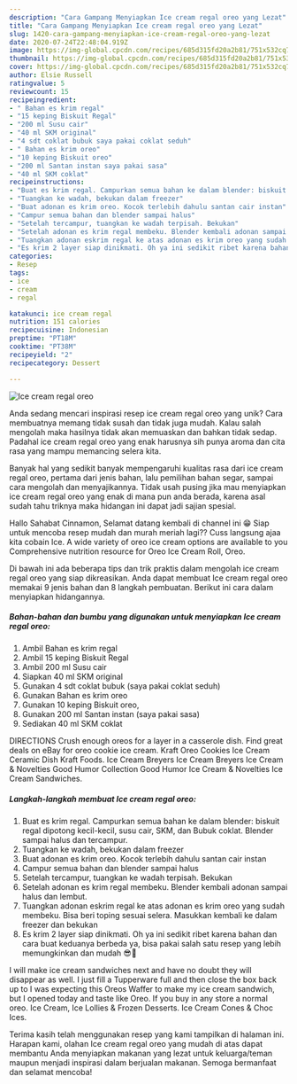 ```yaml
---
description: "Cara Gampang Menyiapkan Ice cream regal oreo yang Lezat"
title: "Cara Gampang Menyiapkan Ice cream regal oreo yang Lezat"
slug: 1420-cara-gampang-menyiapkan-ice-cream-regal-oreo-yang-lezat
date: 2020-07-24T22:48:04.919Z
image: https://img-global.cpcdn.com/recipes/685d315fd20a2b81/751x532cq70/ice-cream-regal-oreo-foto-resep-utama.jpg
thumbnail: https://img-global.cpcdn.com/recipes/685d315fd20a2b81/751x532cq70/ice-cream-regal-oreo-foto-resep-utama.jpg
cover: https://img-global.cpcdn.com/recipes/685d315fd20a2b81/751x532cq70/ice-cream-regal-oreo-foto-resep-utama.jpg
author: Elsie Russell
ratingvalue: 5
reviewcount: 15
recipeingredient:
- " Bahan es krim regal"
- "15 keping Biskuit Regal"
- "200 ml Susu cair"
- "40 ml SKM original"
- "4 sdt coklat bubuk saya pakai coklat seduh"
- " Bahan es krim oreo"
- "10 keping Biskuit oreo"
- "200 ml Santan instan saya pakai sasa"
- "40 ml SKM coklat"
recipeinstructions:
- "Buat es krim regal. Campurkan semua bahan ke dalam blender: biskuit regal dipotong kecil-kecil, susu cair, SKM, dan Bubuk coklat. Blender sampai halus dan tercampur."
- "Tuangkan ke wadah, bekukan dalam freezer"
- "Buat adonan es krim oreo. Kocok terlebih dahulu santan cair instan"
- "Campur semua bahan dan blender sampai halus"
- "Setelah tercampur, tuangkan ke wadah terpisah. Bekukan"
- "Setelah adonan es krim regal membeku. Blender kembali adonan sampai halus dan lembut."
- "Tuangkan adonan eskrim regal ke atas adonan es krim oreo yang sudah membeku. Bisa beri toping sesuai selera. Masukkan kembali ke dalam freezer dan bekukan"
- "Es krim 2 layer siap dinikmati. Oh ya ini sedikit ribet karena bahan dan cara buat keduanya berbeda ya, bisa pakai salah satu resep yang lebih memungkinkan dan mudah 😎😬"
categories:
- Resep
tags:
- ice
- cream
- regal

katakunci: ice cream regal 
nutrition: 151 calories
recipecuisine: Indonesian
preptime: "PT18M"
cooktime: "PT38M"
recipeyield: "2"
recipecategory: Dessert

---
```



![Ice cream regal oreo](https://img-global.cpcdn.com/recipes/685d315fd20a2b81/751x532cq70/ice-cream-regal-oreo-foto-resep-utama.jpg)

Anda sedang mencari inspirasi resep ice cream regal oreo yang unik? Cara membuatnya memang tidak susah dan tidak juga mudah. Kalau salah mengolah maka hasilnya tidak akan memuaskan dan bahkan tidak sedap. Padahal ice cream regal oreo yang enak harusnya sih punya aroma dan cita rasa yang mampu memancing selera kita.

Banyak hal yang sedikit banyak mempengaruhi kualitas rasa dari ice cream regal oreo, pertama dari jenis bahan, lalu pemilihan bahan segar, sampai cara mengolah dan menyajikannya. Tidak usah pusing jika mau menyiapkan ice cream regal oreo yang enak di mana pun anda berada, karena asal sudah tahu triknya maka hidangan ini dapat jadi sajian spesial.

Hallo Sahabat Cinnamon, Selamat datang kembali di channel ini 😁 Siap untuk mencoba resep mudah dan murah meriah lagi?? Cuss langsung ajaa kita cobain Ice. A wide variety of oreo ice cream options are available to you Comprehensive nutrition resource for Oreo Ice Cream Roll, Oreo.


Di bawah ini ada beberapa tips dan trik praktis dalam mengolah ice cream regal oreo yang siap dikreasikan. Anda dapat membuat Ice cream regal oreo memakai 9 jenis bahan dan 8 langkah pembuatan. Berikut ini cara dalam menyiapkan hidangannya.

<!--inarticleads1-->

##### Bahan-bahan dan bumbu yang digunakan untuk menyiapkan Ice cream regal oreo:

1. Ambil  Bahan es krim regal
1. Ambil 15 keping Biskuit Regal
1. Ambil 200 ml Susu cair
1. Siapkan 40 ml SKM original
1. Gunakan 4 sdt coklat bubuk (saya pakai coklat seduh)
1. Gunakan  Bahan es krim oreo
1. Gunakan 10 keping Biskuit oreo,
1. Gunakan 200 ml Santan instan (saya pakai sasa)
1. Sediakan 40 ml SKM coklat


DIRECTIONS Crush enough oreos for a layer in a casserole dish. Find great deals on eBay for oreo cookie ice cream. Kraft Oreo Cookies Ice Cream Ceramic Dish Kraft Foods. Ice Cream Breyers Ice Cream Breyers Ice Cream &amp; Novelties Good Humor Collection Good Humor Ice Cream &amp; Novelties Ice Cream Sandwiches. 

<!--inarticleads2-->

##### Langkah-langkah membuat Ice cream regal oreo:

1. Buat es krim regal. Campurkan semua bahan ke dalam blender: biskuit regal dipotong kecil-kecil, susu cair, SKM, dan Bubuk coklat. Blender sampai halus dan tercampur.
1. Tuangkan ke wadah, bekukan dalam freezer
1. Buat adonan es krim oreo. Kocok terlebih dahulu santan cair instan
1. Campur semua bahan dan blender sampai halus
1. Setelah tercampur, tuangkan ke wadah terpisah. Bekukan
1. Setelah adonan es krim regal membeku. Blender kembali adonan sampai halus dan lembut.
1. Tuangkan adonan eskrim regal ke atas adonan es krim oreo yang sudah membeku. Bisa beri toping sesuai selera. Masukkan kembali ke dalam freezer dan bekukan
1. Es krim 2 layer siap dinikmati. Oh ya ini sedikit ribet karena bahan dan cara buat keduanya berbeda ya, bisa pakai salah satu resep yang lebih memungkinkan dan mudah 😎😬


I will make ice cream sandwiches next and have no doubt they will disappear as well. I just fill a Tupperware full and then close the box back up to I was expecting this Oreos Waffer to make my ice cream sandwich, but I opened today and taste like Oreo. If you buy in any store a normal oreo. Ice Cream, Ice Lollies &amp; Frozen Desserts. Ice Cream Cones &amp; Choc Ices. 

Terima kasih telah menggunakan resep yang kami tampilkan di halaman ini. Harapan kami, olahan Ice cream regal oreo yang mudah di atas dapat membantu Anda menyiapkan makanan yang lezat untuk keluarga/teman maupun menjadi inspirasi dalam berjualan makanan. Semoga bermanfaat dan selamat mencoba!
